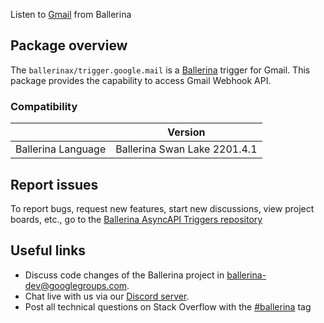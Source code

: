 Listen to [Gmail](https://www.google.com/gmail/about/) from Ballerina

## Package overview

The `ballerinax/trigger.google.mail` is a [Ballerina](https://ballerina.io/) trigger for Gmail.
This package provides the capability to access Gmail Webhook API.

### Compatibility

|                    | Version                       |
| ------------------ | ------------------------------|
| Ballerina Language | Ballerina Swan Lake 2201.4.1  |

## Report issues

To report bugs, request new features, start new discussions, view project boards, etc., go to the [Ballerina AsyncAPI Triggers repository](https://github.com/ballerina-platform/asyncapi-triggers)

## Useful links

- Discuss code changes of the Ballerina project in [ballerina-dev@googlegroups.com](mailto:ballerina-dev@googlegroups.com).
- Chat live with us via our [Discord server](https://discord.gg/ballerinalang).
- Post all technical questions on Stack Overflow with the [#ballerina](https://stackoverflow.com/questions/tagged/ballerina) tag
